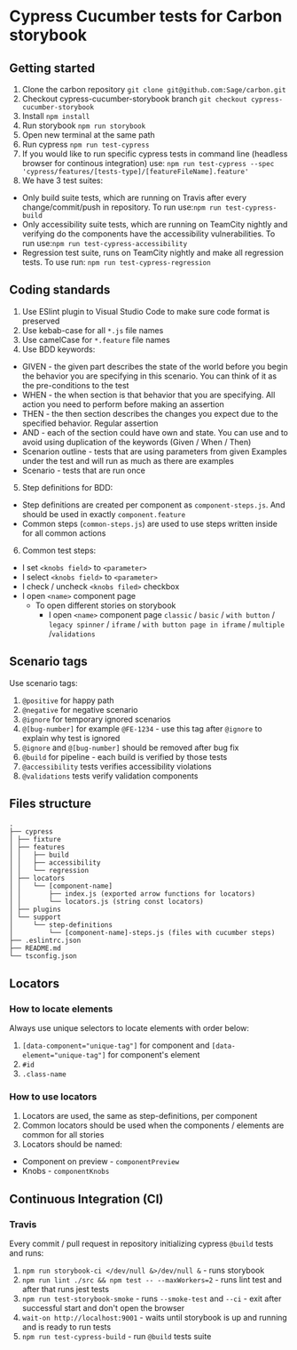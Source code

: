 # Cypress Cucumber tests for Carbon storybook

## Getting started
1. Clone the carbon repository `git clone git@github.com:Sage/carbon.git`
2. Checkout cypress-cucumber-storybook branch `git checkout cypress-cucumber-storybook`
3. Install `npm install`
4. Run storybook `npm run storybook`
5. Open new terminal at the same path
6. Run cypress `npm run test-cypress`
7. If you would like to run specific cypress tests in command line (headless browser for continous integration) use: `npm run test-cypress --spec 'cypress/features/[tests-type]/[featureFileName].feature'`
8. We have 3 test suites:
  * Only build suite tests, which are running on Travis after every change/commit/push in repository. To run use:`npm run test-cypress-build`
  * Only accessibility suite tests, which are running on TeamCity nightly and verifying do the components have the accessibility vulnerabilities. To run use:`npm run test-cypress-accessibility`
  * Regression test suite, runs on TeamCity nightly and make all regression tests. To use run: `npm run test-cypress-regression`

## Coding standards
1. Use ESlint plugin to Visual Studio Code to make sure code format is preserved
2. Use kebab-case for all `*.js` file names
3. Use camelCase for `*.feature` file names
4. Use BDD keywords:
  * GIVEN - the given part describes the state of the world before you begin the behavior you are specifying in this scenario. You can think of it as the pre-conditions to the test
  * WHEN - the when section is that behavior that you are specifying. All action you need to perform before making an assertion
  * THEN - the then section describes the changes you expect due to the specified behavior. Regular assertion
  * AND - each of the section could have own and state. You can use and to avoid using duplication of the keywords (Given / When / Then)
  * Scenarion outline - tests that are using parameters from given Examples under the test and will run as much as there are examples
  * Scenario - tests that are run once
5. Step definitions for BDD:
  * Step definitions are created per component as `component-steps.js`. And should be used in exactly `component.feature`
  * Common steps (`common-steps.js`) are used to use steps written inside for all common actions
6. Common test steps:
  * I set `<knobs field>` to `<parameter>`
  * I select `<knobs field>` to `<parameter>`
  * I check / uncheck `<knobs filed>` checkbox
  * I open `<name>` component page
    * To open different stories on storybook
      * I open `<name>` component page `classic` / `basic` / `with button` / `legacy spinner` / `iframe` / `with button page in iframe` / `multiple` /`validations`

## Scenario tags
Use scenario tags:
1. `@positive` for happy path
2. `@negative` for negative scenario
3. `@ignore` for temporary ignored scenarios
4. `@[bug-number]` for example `@FE-1234` - use this tag after `@ignore` to explain why test is ignored
5. `@ignore` and `@[bug-number]` should be removed after bug fix
6. `@build` for pipeline - each build is verified by those tests
7. `@accessibility` tests verifies accessibility violations
8. `@validations` tests verify validation components

## Files structure
```
.
├── cypress
│ ├── fixture
│ ├── features
│ │   ├── build
│ │   ├── accessibility
│ │   └── regression
│ ├── locators
│ │   └── [component-name]
│ │       ├── index.js (exported arrow functions for locators)
│ │       └── locators.js (string const locators)
│ ├── plugins
│ └── support
│     └── step-definitions
│         └── [component-name]-steps.js (files with cucumber steps)
├── .eslintrc.json
├── README.md
└── tsconfig.json
```

## Locators
### How to locate elements
Always use unique selectors to locate elements with order below:
1. `[data-component="unique-tag"]` for component and `[data-element="unique-tag"]` for component's element
2. `#id`
3. `.class-name`

### How to use locators
1. Locators are used, the same as step-definitions, per component
2. Common locators should be used when the components / elements are common for all stories
3. Locators should be named:
  * Component on preview - `componentPreview`
  * Knobs - `componentKnobs`

## Continuous Integration (CI)
### Travis
Every commit / pull request in repository initializing cypress `@build` tests and runs:
1. `npm run storybook-ci </dev/null &>/dev/null &` - runs storybook
2. `npm run lint ./src && npm test -- --maxWorkers=2` - runs lint test and after that runs jest tests
3. `npm run test-storybook-smoke` - runs `--smoke-test` and `--ci` - exit after successful start and don't open the browser
4. `wait-on http://localhost:9001` - waits until storybook is up and running and is ready to run tests
5. `npm run test-cypress-build` - run `@build` tests suite
